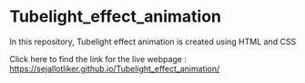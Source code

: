 # Tubelight_effect_animation
In this repository, Tubelight effect animation is created using HTML and CSS 

Click here to find the link for the live webpage : https://sejallotliker.github.io/Tubelight_effect_animation/
